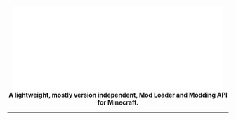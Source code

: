 <p align="center">
    <a href="https://thenounproject.com/icon/fox-head-3974627/"><img src="vulpes-banner.svg" width="480px"></a><br>
    <strong>A lightweight, mostly version independent, Mod Loader and Modding API for Minecraft.</strong><br>
</p>

---

